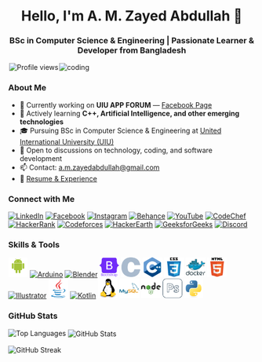 <h1 align="center">Hello, I'm A. M. Zayed Abdullah 👋</h1>
<h3 align="center">BSc in Computer Science & Engineering | Passionate Learner & Developer from Bangladesh</h3>

<img align="right" alt="coding" width="400" src="https://media1.giphy.com/media/v1.Y2lkPTc5MGI3NjExMThrdTdpbDB4M2w5bzhqNmd4aGZ2eTZoZXJmYXkzdW9leWtpdW1ibiZlcD12MV9naWZzX3NlYXJjaCZjdD1n/qgQUggAC3Pfv687qPC/giphy.gif">

<p align="center">
  <img src="https://komarev.com/ghpvc/?username=amzayedabdullah&label=Profile%20views&color=0e75b6&style=flat" alt="Profile views" />
</p>

### About Me
- 🔭 Currently working on **UIU APP FORUM** — [Facebook Page](https://www.facebook.com/uiuappf/)
- 🌱 Actively learning **C++, Artificial Intelligence, and other emerging technologies**
- 🎓 Pursuing BSc in Computer Science & Engineering at [United International University (UIU)](https://www.uiu.ac.bd/)
- 💬 Open to discussions on technology, coding, and software development
- 📫 Contact: a.m.zayedabdullah@gmail.com
- 📄 [Resume & Experience](https://drive.google.com/file/d/1Wj7Gon2zSvaUZT6kkuND79atpotGOdWJ/view?usp=sharing)

### Connect with Me
<p align="left">
  <a href="https://linkedin.com/in/amzayedabdullah" target="_blank" rel="noopener noreferrer"><img src="https://raw.githubusercontent.com/rahuldkjain/github-profile-readme-generator/master/src/images/icons/Social/linked-in-alt.svg" alt="LinkedIn" width="40" height="40" /></a>
  <a href="https://fb.com/amzayed.abdullah" target="_blank" rel="noopener noreferrer"><img src="https://raw.githubusercontent.com/rahuldkjain/github-profile-readme-generator/master/src/images/icons/Social/facebook.svg" alt="Facebook" width="40" height="40" /></a>
  <a href="https://instagram.com/skullknox.zayed" target="_blank" rel="noopener noreferrer"><img src="https://raw.githubusercontent.com/rahuldkjain/github-profile-readme-generator/master/src/images/icons/Social/instagram.svg" alt="Instagram" width="40" height="40" /></a>
  <a href="https://www.behance.net/amzayed_abdullah" target="_blank" rel="noopener noreferrer"><img src="https://raw.githubusercontent.com/rahuldkjain/github-profile-readme-generator/master/src/images/icons/Social/behance.svg" alt="Behance" width="40" height="40" /></a>
  <a href="https://www.youtube.com/c/tutoriya" target="_blank" rel="noopener noreferrer"><img src="https://raw.githubusercontent.com/rahuldkjain/github-profile-readme-generator/master/src/images/icons/Social/youtube.svg" alt="YouTube" width="40" height="40" /></a>
  <a href="https://www.codechef.com/users/skullknox" target="_blank" rel="noopener noreferrer"><img src="https://cdn.jsdelivr.net/npm/simple-icons@3.1.0/icons/codechef.svg" alt="CodeChef" width="40" height="40" /></a>
  <a href="https://www.hackerrank.com/amzayed_abdullah" target="_blank" rel="noopener noreferrer"><img src="https://raw.githubusercontent.com/rahuldkjain/github-profile-readme-generator/master/src/images/icons/Social/hackerrank.svg" alt="HackerRank" width="40" height="40" /></a>
  <a href="https://codeforces.com/profile/zayedabdullah" target="_blank" rel="noopener noreferrer"><img src="https://raw.githubusercontent.com/rahuldkjain/github-profile-readme-generator/master/src/images/icons/Social/codeforces.svg" alt="Codeforces" width="40" height="40" /></a>
  <a href="https://www.hackerearth.com/@skullknox" target="_blank" rel="noopener noreferrer"><img src="https://raw.githubusercontent.com/rahuldkjain/github-profile-readme-generator/master/src/images/icons/Social/hackerearth.svg" alt="HackerEarth" width="40" height="40" /></a>
  <a href="https://auth.geeksforgeeks.org/user/amzayedabdullah" target="_blank" rel="noopener noreferrer"><img src="https://raw.githubusercontent.com/rahuldkjain/github-profile-readme-generator/master/src/images/icons/Social/geeks-for-geeks.svg" alt="GeeksforGeeks" width="40" height="40" /></a>
  <a href="https://discord.gg/7817" target="_blank" rel="noopener noreferrer"><img src="https://raw.githubusercontent.com/rahuldkjain/github-profile-readme-generator/master/src/images/icons/Social/discord.svg" alt="Discord" width="40" height="40" /></a>
</p>

### Skills & Tools
<p align="left">
  <a href="https://developer.android.com" target="_blank" rel="noopener noreferrer"><img src="https://raw.githubusercontent.com/devicons/devicon/master/icons/android/android-original-wordmark.svg" alt="Android" width="40" height="40"/></a>
  <a href="https://www.arduino.cc/" target="_blank" rel="noopener noreferrer"><img src="https://cdn.worldvectorlogo.com/logos/arduino-1.svg" alt="Arduino" width="40" height="40"/></a>
  <a href="https://www.blender.org/" target="_blank" rel="noopener noreferrer"><img src="https://download.blender.org/branding/community/blender_community_badge_white.svg" alt="Blender" width="40" height="40"/></a>
  <a href="https://getbootstrap.com" target="_blank" rel="noopener noreferrer"><img src="https://raw.githubusercontent.com/devicons/devicon/master/icons/bootstrap/bootstrap-plain-wordmark.svg" alt="Bootstrap" width="40" height="40"/></a>
  <a href="https://www.cprogramming.com/" target="_blank" rel="noopener noreferrer"><img src="https://raw.githubusercontent.com/devicons/devicon/master/icons/c/c-original.svg" alt="C" width="40" height="40"/></a>
  <a href="https://www.w3schools.com/cpp/" target="_blank" rel="noopener noreferrer"><img src="https://raw.githubusercontent.com/devicons/devicon/master/icons/cplusplus/cplusplus-original.svg" alt="C++" width="40" height="40"/></a>
  <a href="https://www.w3schools.com/css/" target="_blank" rel="noopener noreferrer"><img src="https://raw.githubusercontent.com/devicons/devicon/master/icons/css3/css3-original-wordmark.svg" alt="CSS3" width="40" height="40"/></a>
  <a href="https://www.docker.com/" target="_blank" rel="noopener noreferrer"><img src="https://raw.githubusercontent.com/devicons/devicon/master/icons/docker/docker-original-wordmark.svg" alt="Docker" width="40" height="40"/></a>
  <a href="https://www.w3.org/html/" target="_blank" rel="noopener noreferrer"><img src="https://raw.githubusercontent.com/devicons/devicon/master/icons/html5/html5-original-wordmark.svg" alt="HTML5" width="40" height="40"/></a>
  <a href="https://www.adobe.com/in/products/illustrator.html" target="_blank" rel="noopener noreferrer"><img src="https://www.vectorlogo.zone/logos/adobe_illustrator/adobe_illustrator-icon.svg" alt="Illustrator" width="40" height="40"/></a>
  <a href="https://www.java.com" target="_blank" rel="noopener noreferrer"><img src="https://raw.githubusercontent.com/devicons/devicon/master/icons/java/java-original.svg" alt="Java" width="40" height="40"/></a>
  <a href="https://kotlinlang.org" target="_blank" rel="noopener noreferrer"><img src="https://www.vectorlogo.zone/logos/kotlinlang/kotlinlang-icon.svg" alt="Kotlin" width="40" height="40"/></a>
  <a href="https://www.linux.org/" target="_blank" rel="noopener noreferrer"><img src="https://raw.githubusercontent.com/devicons/devicon/master/icons/linux/linux-original.svg" alt="Linux" width="40" height="40"/></a>
  <a href="https://www.mysql.com/" target="_blank" rel="noopener noreferrer"><img src="https://raw.githubusercontent.com/devicons/devicon/master/icons/mysql/mysql-original-wordmark.svg" alt="MySQL" width="40" height="40"/></a>
  <a href="https://nodejs.org" target="_blank" rel="noopener noreferrer"><img src="https://raw.githubusercontent.com/devicons/devicon/master/icons/nodejs/nodejs-original-wordmark.svg" alt="Node.js" width="40" height="40"/></a>
  <a href="https://www.photoshop.com/en" target="_blank" rel="noopener noreferrer"><img src="https://raw.githubusercontent.com/devicons/devicon/master/icons/photoshop/photoshop-line.svg" alt="Photoshop" width="40" height="40"/></a>
  <a href="https://www.python.org" target="_blank" rel="noopener noreferrer"><img src="https://raw.githubusercontent.com/devicons/devicon/master/icons/python/python-original.svg" alt="Python" width="40" height="40"/></a>
</p>

### GitHub Stats
<p><img align="left" src="https://github-readme-stats.vercel.app/api/top-langs?username=amzayedabdullah&show_icons=true&locale=en&layout=compact" alt="Top Languages" /></p>
<p>&nbsp;<img align="center" src="https://github-readme-stats.vercel.app/api?username=amzayedabdullah&show_icons=true&locale=en" alt="GitHub Stats" /></p>
<p><img align="center" src="https://github-readme-streak-stats.herokuapp.com/?user=amzayedabdullah" alt="GitHub Streak" /></p>
